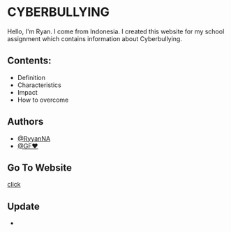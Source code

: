 # CYBERBULLYING


Hello, I'm Ryan. I come from Indonesia. I created this website for my school assignment which contains information about Cyberbullying.

## Contents:
- Definition
- Characteristics
- Impact
- How to overcome

## Authors

- [@RyyanNA](https://github.com/RyyanNA)
- [@GF❤️](https://www.instagram.com/ayuwedda/)

## Go To Website
[click](https://ryyanna.github.io/cyberbullying/)

## Update
- 

